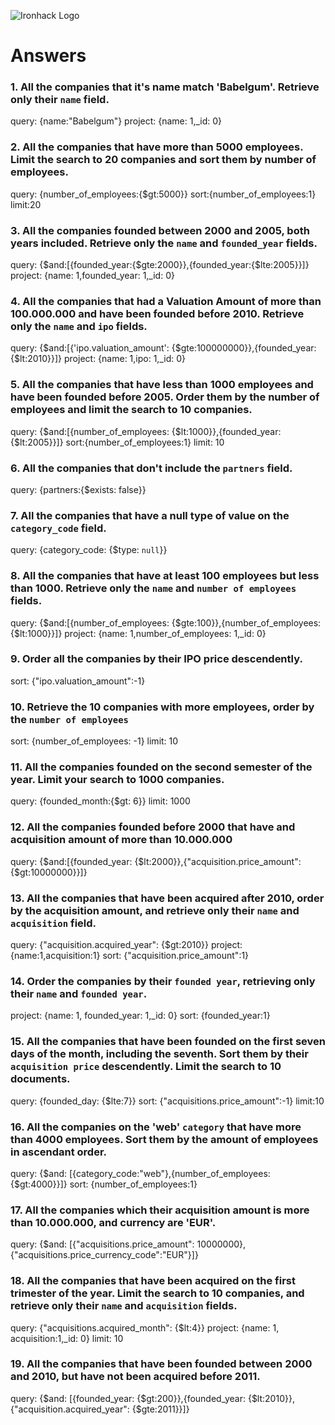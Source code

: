 ![Ironhack Logo](https://i.imgur.com/1QgrNNw.png)

# Answers

### 1. All the companies that it's name match 'Babelgum'. Retrieve only their `name` field.

query: {name:"Babelgum"} project: {name: 1,_id: 0}

### 2. All the companies that have more than 5000 employees. Limit the search to 20 companies and sort them by **number of employees**.

query: {number_of_employees:{$gt:5000}} sort:{number_of_employees:1} limit:20

### 3. All the companies founded between 2000 and 2005, both years included. Retrieve only the `name` and `founded_year` fields.

query: {$and:[{founded_year:{$gte:2000}},{founded_year:{$lte:2005}}]} project: {name: 1,founded_year: 1,_id: 0}

### 4. All the companies that had a Valuation Amount of more than 100.000.000 and have been founded before 2010. Retrieve only the `name` and `ipo` fields.

query: {$and:[{'ipo.valuation_amount': {$gte:100000000}},{founded_year:{$lt:2010}}]} project: {name: 1,ipo: 1,_id: 0}

### 5. All the companies that have less than 1000 employees and have been founded before 2005. Order them by the number of employees and limit the search to 10 companies.

query: {$and:[{number_of_employees: {$lt:1000}},{founded_year:{$lt:2005}}]} sort:{number_of_employees:1} limit: 10

### 6. All the companies that don't include the `partners` field.

query: {partners:{$exists: false}}

### 7. All the companies that have a null type of value on the `category_code` field.

query: {category_code: {$type: `null`}}

### 8. All the companies that have at least 100 employees but less than 1000. Retrieve only the `name` and `number of employees` fields.

query: {$and:[{number_of_employees: {$gte:100}},{number_of_employees: {$lt:1000}}]} project: {name: 1,number_of_employees: 1,_id: 0}

### 9. Order all the companies by their IPO price descendently.

sort: {"ipo.valuation_amount":-1}

### 10. Retrieve the 10 companies with more employees, order by the `number of employees`

sort: {number_of_employees: -1} limit: 10

### 11. All the companies founded on the second semester of the year. Limit your search to 1000 companies.

query: {founded_month:{$gt: 6}} limit: 1000

<!-- ### 12. All the companies that have been 'deadpooled' after the third year. -->

<!-- Your Code Goes Here -->

### 12. All the companies founded before 2000 that have and acquisition amount of more than 10.000.000

query: {$and:[{founded_year: {$lt:2000}},{"acquisition.price_amount": {$gt:10000000}}]}

### 13. All the companies that have been acquired after 2010, order by the acquisition amount, and retrieve only their `name` and `acquisition` field.

query: {"acquisition.acquired_year": {$gt:2010}} project: {name:1,acquisition:1} sort: {"acquisition.price_amount":1}

### 14. Order the companies by their `founded year`, retrieving only their `name` and `founded year`.

project: {name: 1, founded_year: 1,_id: 0} sort: {founded_year:1}

### 15. All the companies that have been founded on the first seven days of the month, including the seventh. Sort them by their `acquisition price` descendently. Limit the search to 10 documents.

query: {founded_day: {$lte:7}} sort: {"acquisitions.price_amount":-1} limit:10

### 16. All the companies on the 'web' `category` that have more than 4000 employees. Sort them by the amount of employees in ascendant order.

query: {$and: [{category_code:"web"},{number_of_employees: {$gt:4000}}]} sort: {number_of_employees:1} 

### 17. All the companies which their acquisition amount is more than 10.000.000, and currency are 'EUR'.

query: {$and: [{"acquisitions.price_amount": 10000000},{"acquisitions.price_currency_code":"EUR"}]}

### 18. All the companies that have been acquired on the first trimester of the year. Limit the search to 10 companies, and retrieve only their `name` and `acquisition` fields.

query: {"acquisitions.acquired_month": {$lt:4}} project: {name: 1, acquisition:1,_id: 0} limit: 10 

### 19. All the companies that have been founded between 2000 and 2010, but have not been acquired before 2011.

query: {$and: [{founded_year: {$gt:200}},{founded_year: {$lt:2010}},{"acquisition.acquired_year": {$gte:2011}}]}
